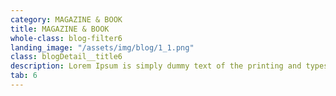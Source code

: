 ```yaml
---
category: MAGAZINE & BOOK
title: MAGAZINE & BOOK
whole-class: blog-filter6
landing_image: "/assets/img/blog/1_1.png"
class: blogDetail__title6
description: Lorem Ipsum is simply dummy text of the printing and typesetting industry. Lorem Ipsum is simply dummy text of the...
tab: 6
---
```

